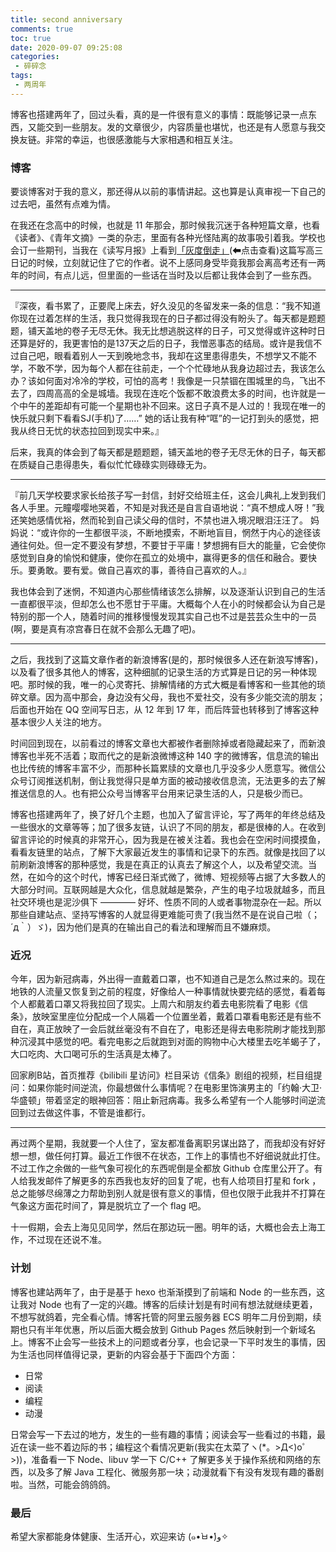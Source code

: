 ```yaml
---
title: second anniversary
comments: true
toc: true
date: 2020-09-07 09:25:08
categories:
 - 碎碎念
tags:
 - 两周年
---
```


博客也搭建两年了，回过头看，真的是一件很有意义的事情：既能够记录一点东西，又能交到一些朋友。发的文章很少，内容质量也堪忧，也还是有人愿意与我交换友链。非常的幸运，也很感激能与大家相遇和相互关注。

<!-- more -->


### 博客

要谈博客对于我的意义，那还得从以前的事情讲起。这也算是认真审视一下自己的过去吧，虽然有点难为情。

在我还在念高中的时候，也就是 11 年那会，那时候我沉迷于各种短篇文章，也看《读者》、《青年文摘》一类的杂志，里面有各种光怪陆离的故事吸引着我。学校也会订一些期刊，当我在《读写月报》上看到[「灰度倒走」](/griscent-backward/)(⬅点击查看)这篇写高三日记的时候，立刻就记住了它的作者。说不上感同身受毕竟我那会离高考还有一两年的时间，有点儿远，但里面的一些话在当时及以后都让我体会到了一些东西。

--- 

『深夜，看书累了，正要爬上床去，好久没见的冬留发来一条的信息：“我不知道你现在过着怎样的生活，我只觉得我现在的日子都过得没有盼头了。每天都是题题题，铺天盖地的卷子无尽无休。我无比想逃脱这样的日子，可又觉得或许这种时日还算是好的，我更害怕的是137天之后的日子，我憎恶事态的结局。或许是我信不过自己吧，眼看着别人一天到晚地念书，我却在这里患得患失，不想学又不能不学，不敢不学，因为每个人都在往前走，一个个忙碌地从我身边超过去，我该怎么办？该如何面对冷冷的学校，可怕的高考！我像是一只禁锢在围城里的鸟，飞出不去了，四周高高的全是城墙。我现在连吃个饭都不敢浪费太多的时间，也许就是一个中午的差距却有可能一个星期也补不回来。这日子真不是人过的！我现在唯一的快乐就只剩下看看SJ(手机)了……”
她的话让我有种“哐”的一记打到头的感觉，把我从终日无忧的状态拉回到现实中来。』

后来，我真的体会到了每天都是题题题，铺天盖地的卷子无尽无休的日子，每天都在质疑自己患得患失，看似忙忙碌碌实则碌碌无为。

--- 

『前几天学校要求家长给孩子写一封信，封好交给班主任，这会儿典礼上发到我们各人手里。元瞳嘤嘤地哭着，不知是对我还是自言自语地说：“真不想成人呀！”我还笑她感情优裕，然而轮到自己读父母的信时，不禁也进入境况眼泪汪汪了。
妈妈说：“或许你的一生都很平淡，不断地摸索，不断地盲目，惘然于内心的途径该通往何处。但一定不要没有梦想，不要甘于平庸！梦想拥有巨大的能量，它会使你感觉到自身的愉悦和健康，使你在孤立的处境中，赢得更多的信任和融合。要快乐。要勇敢。要有爱。做自己喜欢的事，善待自己喜欢的人。』

我也体会到了迷惘，不知道内心那些情绪该怎么排解，以及逐渐认识到自己的生活一直都很平淡，但却怎么也不愿甘于平庸。大概每个人在小的时候都会认为自己是特别的那一个人，随着时间的推移慢慢发现其实自己也不过是芸芸众生中的一员(啊，要是真有凉宫春日在就不会那么无趣了吧)。

--- 

之后，我找到了这篇文章作者的新浪博客(是的，那时候很多人还在新浪写博客)，以及看了很多其他人的博客，这种细腻的记录生活的方式算是日记的另一种体现吧。那时候的我，唯一的心灵寄托、排解情绪的方式大概是看博客和一些其他的琐碎文章。因为高中那会，身边没有父母，我也不爱社交，没有多少能交流的朋友；后面也开始在 QQ 空间写日志，从 12 年到 17 年，而后阵营也转移到了博客这种基本很少人关注的地方。

时间回到现在，以前看过的博客文章也大都被作者删除掉或者隐藏起来了，而新浪博客也半死不活着；取而代之的是新浪微博这种 140 字的微博客，信息流的输出也比传统的博客丰富不少，而那种长篇累牍的文章也几乎没多少人愿意写。微信公众号订阅推送机制，倒让我觉得只是单方面的被动接收信息流，无法更多的去了解推送信息的人。也有把公众号当博客平台用来记录生活的人，只是极少而已。

博客也搭建两年了，换了好几个主题，也加入了留言评论，写了两年的年终总结及一些很水的文章等等；加了很多友链，认识了不同的朋友，都是很棒的人。在收到留言评论的时候真的非常开心，因为我是在被关注着。我也会在空闲时间摸摸鱼，看看友链里的站点，了解下大家最近发生的事情和记录下的东西。就像是找回了以前刷新浪博客的那种感觉，我是在真正的认真去了解这个人，以及希望交流。当然，在如今的这个时代，博客已经日渐式微了，微博、短视频等占据了大多数人的大部分时间。互联网越是大众化，信息就越是繁杂，产生的电子垃圾就越多，而且社交环境也是泥沙俱下 ———— 好坏、性质不同的人或者事物混杂在一起。所以那些自建站点、坚持写博客的人就显得更难能可贵了(我当然不是在说自己啦（；´д｀）ゞ)，因为他们是真的在输出自己的看法和理解而且不嫌麻烦。


### 近况

今年，因为新冠病毒，外出得一直戴着口罩，也不知道自己是怎么熬过来的。现在地铁的人流量又恢复到之前的程度，好像给人一种事情就快要完结的感觉，看着每个人都戴着口罩又将我拉回了现实。上周六和朋友约着去电影院看了电影《信条》，放映室里座位分配成一个人隔着一个位置坐着，戴着口罩看电影还是有些不自在，真正放映了一会后就丝毫没有不自在了，电影还是得去电影院刷才能找到那种沉浸其中感觉的吧。看完电影之后就跑到对面的购物中心大楼里去吃羊蝎子了，大口吃肉、大口喝可乐的生活真是太棒了。

回家刷B站，首页推荐《bilibili 星访问》栏目采访《信条》剧组的视频，栏目组提问：如果你能时间逆流，你最想做什么事情呢？在电影里饰演男主的「约翰·大卫·华盛顿」带着坚定的眼神回答：阻止新冠病毒。我多么希望有一个人能够时间逆流回到过去做这件事，不管是谁都行。

--- 

再过两个星期，我就要一个人住了，室友都准备离职另谋出路了，而我却没有好好想一想，做任何打算。最近工作很不在状态，工作上的事情也不好细说就此打住。不过工作之余做的一些气象可视化的东西呢倒是全都放 Github 仓库里公开了。有人给我发邮件了解更多的东西我也友好的回复了呢，也有人给项目打星和 fork ，总之能够尽绵薄之力帮助到别人就是很有意义的事情，但也仅限于此我并不打算在气象这方面花时间了，算是脱坑立了一个 flag 吧。

十一假期，会去上海见见同学，然后在那边玩一圈。明年的话，大概也会去上海工作，不过现在还说不准。

### 计划

博客也建站两年了，由于是基于 hexo 也渐渐摸到了前端和 Node 的一些东西，这让我对 Node 也有了一定的兴趣。博客的后续计划是有时间有想法就继续更着，不想写就鸽着，完全看心情。博客托管的阿里云服务器 ECS 明年二月份到期，续期也只有半年优惠，所以后面大概会放到 Github Pages 然后映射到一个新域名上。博客不止会写一些技术上的问题或者分享，也会记录一下平时发生的事情，因为生活也同样值得记录，更新的内容会基于下面四个方面：

 - 日常
 - 阅读
 - 编程
 - 动漫

日常会写一下去过的地方，发生的一些有趣的事情；阅读会写一些看过的书籍，最近在读一些不着边际的书；编程这个看情况更新(我实在太菜了ヽ(*。>Д<)o゜>))，准备看一下 Node、libuv 学一下 C/C++ 了解更多关于操作系统和网络的东西，以及多了解 Java 工程化、微服务那一块；动漫就看下有没有发现有趣的番剧啦。当然，可能会鸽鸽鸽。


### 最后

希望大家都能身体健康、生活开心，欢迎来访 (๑•̀ㅂ•́)و✧
